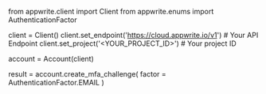 from appwrite.client import Client
from appwrite.enums import AuthenticationFactor

client = Client()
client.set_endpoint('https://cloud.appwrite.io/v1') # Your API Endpoint
client.set_project('&lt;YOUR_PROJECT_ID&gt;') # Your project ID

account = Account(client)

result = account.create_mfa_challenge(
    factor = AuthenticationFactor.EMAIL
)
